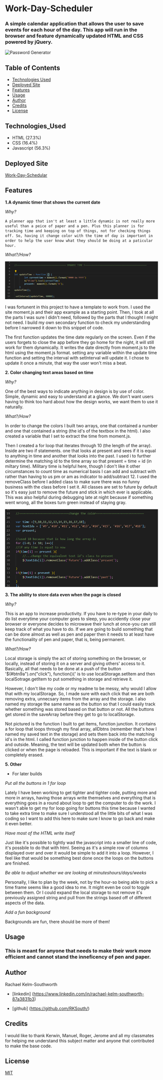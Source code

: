 




<!-- Read Me template -->

#  Work-Day-Scheduler 

### A simple calendar application that allows the user to save events for each hour of the day. This app will run in the browser and feature dynamically updated HTML and CSS powered by jQuery. 

![Password Generator](Assets/Workdayimg01.png)

## Table of Contents
* [Technologies Used](Technologies_Used)
* [Deployed Site](Deployed)
* [Features](Features)
* [Usage](Usage)
* [Author](Author)
* [Credits](Credits)
* [License](License)

## Technologies_Used
* HTML (27.3%)
* CSS (16.4%)
* Javascript (56.3%)

## Deployed Site
[Work-Day-Schedular](https://rksouth.github.io/work-day-scheduler/)

## Features 


__1.A dynamic timer that shows the current date__
 
_Why?_

    A planner app that isn't at least a little dynamic is not really more useful than a peice of paper and a pen. Plus this planner is for tracking time and keeping on top of things, not for checking things off. So, having it change color with the time of day is important in order to help the user know what they should be doing at a paticular hour.

_What?/How?_

   ![How?-Prompts](Assets/Workdayimg-05.png)

  I was fortunent in this project to have a template to work from. I used the site moment.js and their app example as a starting point. Then, I took at all the parts I was sure I didn't need, followed by the parts that I thought I might not need. I build my own secondary function to check my understanding before I narrowed it down to this snippet of code. 

  The first function updates the time date regularly on the screen. Even if the users forgets to close the app before they go home for the night, it will still work for them dynamically. It writes the date directly from moment.js to the html using the moment.js format. setting any variable within the update time function and setting the interval with setInterval will update it. I chose to update it once a minute, that way the user won't miss a beat. 

__2. Color changing text areas based on time__

_Why?_

One of the best ways to indicate anything in design is by use of color. Simple, dynamic and easy to understand at a glance. We don't want users having to think too hard about how the design works, we want them to use it naturally. 


_What?/How?_
	
In order to change the colors I built two arrays, one that contained a number and one that contained a string (the id's of the textbox in the html). I also created a variable that I set to extract the time from moment.js. 

Then I created a for loop that iterates through 10 (the length of the array). Inside are two if statements. one that looks at present and sees if it is equal to anything in time and another that looks into the past. I used i to further determine the matching id to the time array so that present = time = id (in miltary time). Military time is helpful here, though I don't like it other circumstances to count time as numerical basis I can add and subtract with rather than having to us pm or am as indicator to add/subtract 12. I used the removeClass before I added class to make sure there was no funny business with the class before I set it. All classes are set to future by default so it's easy just to remove the future and stick in which ever is applicable. This was also helpful during debugging late at night because if something went wrong, all the boxes turn green instead of staying gray.




![How? -Color Change](Assets/Workdayimg-06.png)


__3. The ability to store data even when the page is closed__

_Why?_

This is an app to increase productivity. If you have to re-type in your daily to do list everytime your computer goes to sleep, you accidently close your browser or everyone decides to microwave their lunch at once-you can still keep track of what you have to do. If we are going to build something that can be done almost as well as pen and paper then it needs to at least have the functionality of pen and paper, that is, being permanent. 



_What?/How?_

Local storage is simply the act of storing something on the browser, or locally, instead of storing it on a server and giving others' access to it. Basically, all that needs to be done at a push of the button '$(#btn9a").on("click"), function(){' is to use localStorage.setItem and then localSotrage.getItem to put something in storage and retrieve it. 

However, I don't like my code or my readme to be messy, why would I allow that with my localStorage. So, I made sure with each click that we are both removing extra, unnecsary items from the array and the storage. I also named my storage the same name as the button so that I could easily track whether something was stored based on that button or not. All the buttons get stored in the saveArray before they get to go to localStorage.

Not pictured is the function I built to get items, function junction. It contains a for loop that loops through my final array, allDbtns (remember that's how I named my saved text in the storage) and sets them back into the matching id's in the html. I called function junction to happen inside of the button click and outside. Meaning, the text will be updated both when the button is clicked or when the page is reloaded. This is important if the text is blank or completely erased. 

   
    
__5. Other__

* For later builds

_Put all the buttons in 1 for loop_

 Lately I have been working to get tighter and tighter code, putting more and more in arrays, having those arrays write themselves and everything that is everything goes in a round about loop to get the computer to do the work. I wasn't able to get my for loop going for buttons this time because I wanted to take extra time to make sure I understood all the little bits of what I was coding so I want to add this here to make sure I know to go back and make it even better.

_Have most of the HTML write itself_

Just like it's possible to tightly wad the javascript into a smaller line of code, it's possbile to do that with html. Seeing as it's a simple row of columns displayed over and over it would be simple to add it into a loop. However, I feel like that would be something best done once the loops on the buttons are finished. 

_Be able to adjust whether we are looking at minuteshours/days/weeks_

Personally, I like to plan by the week, not by the hour-so being able to pick a time frame seems like a good idea to me. It might even be cool to toggle between them. Or I could expand the local storage to not remove it's previously assigned string and pull from the strings based off of different aspects of the data.

_Add a fun background_

Backgrounds are fun, there should be more of them!


  

## Usage
### This is meant for anyone that needs to make their work more efficient and cannot stand the inneficency of pen and paper. 

## Author 
Rachael Kelm-Southworth

* [linkedin] (https://www.linkedin.com/in/rachael-kelm-southworth-87a3831b3) 

* [github] (https://github.com/RKSouth/)

 ## Credits

I would like to thank Kerwin, Manuel, Roger, Jerome and all my classmates for helping me understand this subject matter and anyone that contributed to make the base code.

## License
[MIT](https://choosealicense.com/licenses/mit/)





